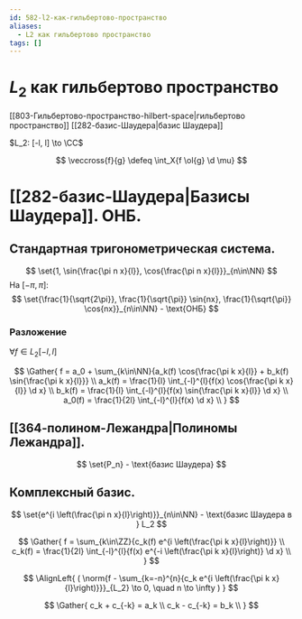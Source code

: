 ```yaml
---
id: 582-l2-как-гильбертово-пространство
aliases:
  - L2 как гильбертово пространство
tags: []
---
```

# $L_2$ как гильбертово пространство
[[803-Гильбертово-пространство-hilbert-space|гильбертово пространство]]
[[282-базис-Шаудера|базис Шаудера]]

$L_2: [-l, l] \to \CC$

$$
\veccross{f}{g} \defeq \int_X{f \ol{g} \d \mu}
$$

# [[282-базис-Шаудера|Базисы Шаудера]]. ОНБ.
## Стандартная тригонометрическая система.

$$
\set{1, \sin{\frac{\pi n x}{l}}, \cos{\frac{\pi n x}{l}}}_{n\in\NN}
$$
На $[-\pi, \pi]$:
$$
\set{\frac{1}{\sqrt{2\pi}}, \frac{1}{\sqrt{\pi}} \sin{nx}, \frac{1}{\sqrt{\pi}} \cos{nx}}_{n\in\NN} - \text{ОНБ}
$$

### Разложение

$\forall f \in L_2[-l, l]$

$$
\Gather{
f = a_0 + \sum_{k\in\NN}{a_k(f) \cos{\frac{\pi k x}{l}} + b_k(f) \sin{\frac{\pi k x}{l}}} \\
a_k(f) = \frac{1}{l} \int_{-l}^{l}{f(x) \cos{\frac{\pi k x}{l}} \d x} \\
b_k(f) = \frac{1}{l} \int_{-l}^{l}{f(x) \sin{\frac{\pi k x}{l}} \d x} \\
a_0(f) = \frac{1}{2l} \int_{-l}^{l}{f(x) \d x} \\
}
$$

## [[364-полином-Лежандра|Полиномы Лежандра]].
$$
\set{P_n} - \text{базис Шаудера}
$$

## Комплексный базис.

$$
\set{e^{i \left(\frac{\pi n x}{l}\right)}}_{n\in\NN} - 
\text{базис Шаудера в } L_2
$$

$$
\Gather{
f = \sum_{k\in\ZZ}{c_k(f) e^{i \left(\frac{\pi k x}{l}\right)}} \\
c_k(f) = \frac{1}{2l} \int_{-l}^{l}{f(x) e^{-i \left(\frac{\pi k x}{l}\right)} \d x} \\
}
$$

$$
\AlignLeft{
(
\norm{f - \sum_{k=-n}^{n}{c_k e^{i \left(\frac{\pi k x}{l}\right)}}}_{L_2} \to 0, \quad
n \to \infty
)
}
$$

$$
\Gather{
c_k + c_{-k} = a_k \\
c_k - c_{-k} = b_k \\
}
$$
